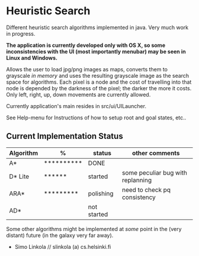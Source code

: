 Heuristic Search
===============

Different heuristic search algorithms implemented in java. Very much work in progress.

**The application is currently developed only with OS X, so some inconsistencies with
the UI (most importantly menubar) may be seen in Linux and Windows.**

Allows the user to load jpg/png images as maps, converts them to grayscale *in memory* 
and uses the resulting grayscale image as the search space for algorithms. Each
pixel is a node and the cost of travelling into that node is depended by the darkness
of the pixel; the darker the more it costs. Only left, right, up, down movements are 
currently allowed.

Currently application's main resides in src/ui/UILauncher. 

See Help-menu for Instructions of how to setup root and goal states, etc..

Current Implementation Status
--------------
| Algorithm | %          | status      | other comments                     |
| --------- | ---------- | ----------- | -----------------------------------| 
| A*        | ********** | DONE        |                                    |
| D* Lite   | ******     | started     | some peculiar bug with replanning  | 
| ARA*      | *********  | polishing   | need to check pq consistency       |
| AD*       |            | not started |                                    |

Some other algorithms might be implemented at *some* point in the (very distant) future (in the galaxy very far away).


- Simo Linkola // slinkola (a) cs.helsinki.fi
